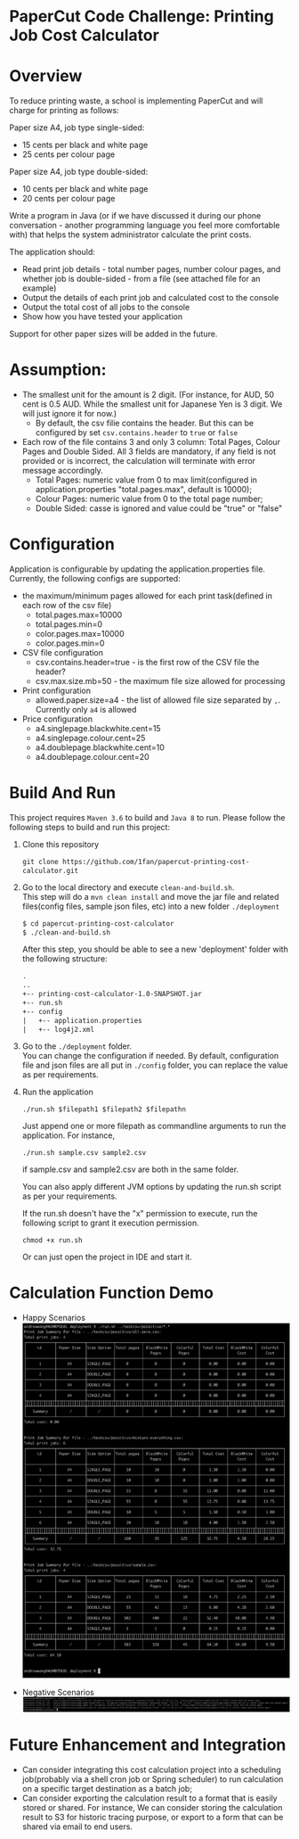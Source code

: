 # PaperCut Code Challenge: Printing Job Cost Calculator

# Overview

To reduce printing waste, a school is implementing PaperCut and will charge for printing as follows:

Paper size A4, job type single-sided:

* 15 cents per black and white page
* 25 cents per colour page

Paper size A4, job type double-sided:

* 10 cents per black and white page
* 20 cents per colour page

Write a program in Java (or if we have discussed it during our phone conversation - another programming language you feel more comfortable
with) that helps the system administrator calculate the print costs.

The application should:

* Read print job details - total number pages, number colour pages, and whether job is double-sided - from a file (see attached file for an
  example)
* Output the details of each print job and calculated cost to the console
* Output the total cost of all jobs to the console
* Show how you have tested your application

Support for other paper sizes will be added in the future.

# Assumption:

* The smallest unit for the amount is 2 digit. (For instance, for AUD, 50 cent is 0.5 AUD. While the smallest unit for Japanese Yen is 3
  digit. We will just ignore it for now.)
    * By default, the csv filie contains the header. But this can be configured by set `csv.contains.header` to `true` or `false`
* Each row of the file contains 3 and only 3 column: Total Pages, Colour Pages and Double Sided. All 3 fields are mandatory, if any field is
  not provided or is incorrect, the calculation will terminate with error message accordingly.
    * Total Pages: numeric value from 0 to max limit(configured in application.properties "total.pages.max", default is 10000);
    * Colour Pages: numeric value from 0 to the total page number;
    * Double Sided: casse is ignored and value could be "true" or "false"

# Configuration

Application is configurable by updating the application.properties file. Currently, the following configs are supported:

* the maximum/minimum pages allowed for each print task(defined in each row of the csv file)
    * total.pages.max=10000
    * total.pages.min=0
    * color.pages.max=10000
    * color.pages.min=0
* CSV file configuration
    * csv.contains.header=true - is the first row of the CSV file the header?
    * csv.max.size.mb=50 - the maximum file size allowed for processing
* Print configuration
    * allowed.paper.size=a4 - the list of allowed file size separated by `,`. Currently only `a4` is allowed
* Price configuration
    * a4.singlepage.blackwhite.cent=15
    * a4.singlepage.colour.cent=25
    * a4.doublepage.blackwhite.cent=10
    * a4.doublepage.colour.cent=20

# Build And Run

This project requires `Maven 3.6` to build and `Java 8` to run. Please follow the following steps to build and run this project:

1. Clone this repository
   ```
   git clone https://github.com/1fan/papercut-printing-cost-calculator.git
   ```
2. Go to the local directory and execute `clean-and-build.sh`.  
   This step will do a `mvn clean install` and move the jar file and related files(config files, sample json files, etc) into a new
   folder `./deployment`

    ```
    $ cd papercut-printing-cost-calculator
    $ ./clean-and-build.sh
    ```
   After this step, you should be able to see a new 'deployment' folder with the following structure:
    ```
    .
    ..
    +-- printing-cost-calculator-1.0-SNAPSHOT.jar
    +-- run.sh
    +-- config
    |   +-- application.properties
    |   +-- log4j2.xml
    ```   

3. Go to the `./deployment` folder.\
   You can change the configuration if needed. By default, configuration file and json files are all put in `./config` folder, you can
   replace the value as per requirements.

4. Run the application
   ```
   ./run.sh $filepath1 $filepath2 $filepathn
   ```
   Just append one or more filepath as commandline arguments to run the application. For instance,
   ```
   ./run.sh sample.csv sample2.csv
   ```
   if sample.csv and sample2.csv are both in the same folder.

   You can also apply different JVM options by updating the run.sh script as per your requirements.

   If the run.sh doesn't have the "x"
   permission to execute, run the following script to grant it execution permission.
   ```
   chmod +x run.sh
   ```

   Or can just open the project in IDE and start it.

# Calculation Function Demo

* Happy Scenarios
  ![Demo](screenshots/possitive.png)

* Negative Scenarios
  ![Demo](screenshots/negative.png)

# Future Enhancement and Integration

* Can consider integrating this cost calculation project into a scheduling job(probably via a shell cron job or Spring scheduler) to run
  calculation on a specific target destination as a batch job;
* Can consider exporting the calculation result to a format that is easily stored or shared. For instance, We can consider storing the
  calculation result to S3 for historic tracing purpose, or export to a form that can be shared via email to end users.